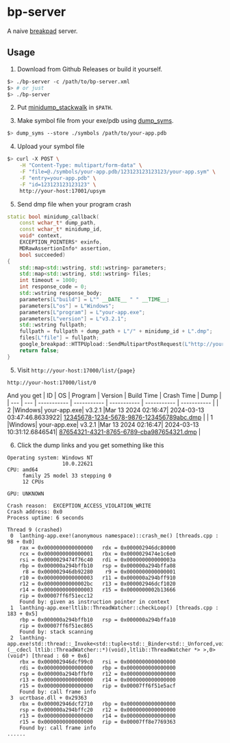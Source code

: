 # bp-server

A naive [breakpad](https://chromium.googlesource.com/breakpad/breakpad) server.

## Usage
1. Download from Github Releases or build it yourself.
```bash
$> ./bp-server -c /path/to/bp-server.xml
$> # or just
$> ./bp-server
```

2. Put [minidump_stackwalk](https://github.com/numbaa/breakpad-build/releases) in `$PATH`.

3. Make symbol file from your exe/pdb using [dump_syms](https://github.com/mozilla/dump_syms).
```bash
$> dump_syms --store ./symbols /path/to/your-app.pdb
```

4. Upload your symbol file
```bash
$> curl -X POST \
    -H "Content-Type: multipart/form-data" \
    -F "file=@./symbols/your-app.pdb/123123123123123/your-app.sym" \
    -F "entry=your-app.pdb" \
    -F "id=123123123123123" \
    http://your-host:17001/upsym
```

5. Send dmp file when your program crash
```c++
static bool minidump_callback(
    const wchar_t* dump_path,
    const wchar_t* minidump_id,
    void* context,
    EXCEPTION_POINTERS* exinfo,
    MDRawAssertionInfo* assertion,
    bool succeeded)
{
    std::map<std::wstring, std::wstring> parameters;
    std::map<std::wstring, std::wstring> files;
    int timeout = 1000;
    int response_code = 0;
    std::wstring response_body;
    parameters[L"build"] = L"" __DATE__ " " __TIME__;
    parameters[L"os"] = L"Windows";
    parameters[L"program"] = L"your-app.exe";
    parameters[L"version"] = L"v3.2.1";
    std::wstring fullpath;
    fullpath = fullpath + dump_path + L"/" + minidump_id + L".dmp";
    files[L"file"] = fullpath;
    google_breakpad::HTTPUpload::SendMultipartPostRequest(L"http://your-host:17001/updump", parameters, files, &timeout, &response_body, &response_code);
    return false;
}
```

5. Visit `http://your-host:17000/list/{page}`
```
http://your-host:17000/list/0
```
And you get
|  ID |  OS | Program     |   Version   |  Build Time |  Crash Time |    Dump     |
| --- | --- | ----------- | ----------- | ----------- | ----------- | ----------- |
| 2 |Windows| your-app.exe|   v3.2.1    |Mar 13 2024 02:16:47| 2024-03-13 03:47:46.8633922| [12345678-1234-5678-9876-123456789abc.dmp]() |
| 1 |Windows| your-app.exe|   v3.2.1    |Mar 13 2024 02:16:47| 2024-03-13 10:31:12.6846541| [87654321-4321-8765-6789-cba987654321.dmp]() |

6. Click the dump links and you get something like this
```plaintext
Operating system: Windows NT
                  10.0.22621 
CPU: amd64
     family 25 model 33 stepping 0
     12 CPUs

GPU: UNKNOWN

Crash reason:  EXCEPTION_ACCESS_VIOLATION_WRITE
Crash address: 0x0
Process uptime: 6 seconds

Thread 9 (crashed)
 0  lanthing-app.exe!(anonymous namespace)::crash_me() [threads.cpp : 98 + 0x0]
    rax = 0x0000000000000000   rdx = 0x000002946dc80000
    rcx = 0x0000000000000001   rbx = 0x0000029474e1c6e0
    rsi = 0x0000029474f76c40   rdi = 0x000000000000003a
    rbp = 0x000000a294bffb10   rsp = 0x000000a294bffa08
     r8 = 0x000002946db92280    r9 = 0x0000000000000001
    r10 = 0x0000000000000003   r11 = 0x000000a294bff910
    r12 = 0x00000000000002bc   r13 = 0x000002946dcf1020
    r14 = 0x0000000000000003   r15 = 0x0000000002b13666
    rip = 0x00007ff6f51ecc12
    Found by: given as instruction pointer in context
 1  lanthing-app.exe!ltlib::ThreadWatcher::checkLoop() [threads.cpp : 183 + 0x5]
    rbp = 0x000000a294bffb10   rsp = 0x000000a294bffa10
    rip = 0x00007ff6f51ec865
    Found by: stack scanning
 2  lanthing-app.exe!std::thread::_Invoke<std::tuple<std::_Binder<std::_Unforced,void (__cdecl ltlib::ThreadWatcher::*)(void),ltlib::ThreadWatcher *> >,0>(void*) [thread : 60 + 0x6]
    rbx = 0x000002946dcf99c0   rsi = 0x0000000000000000
    rdi = 0x0000000000000000   rbp = 0x0000000000000000
    rsp = 0x000000a294bffbf0   r12 = 0x0000000000000000
    r13 = 0x0000000000000000   r14 = 0x0000000000000000
    r15 = 0x0000000000000000   rip = 0x00007ff6f51e5acf
    Found by: call frame info
 3  ucrtbase.dll + 0x29363
    rbx = 0x000002946dcf2710   rbp = 0x0000000000000000
    rsp = 0x000000a294bffc20   r12 = 0x0000000000000000
    r13 = 0x0000000000000000   r14 = 0x0000000000000000
    r15 = 0x0000000000000000   rip = 0x00007ff8e7769363
    Found by: call frame info
......
```
